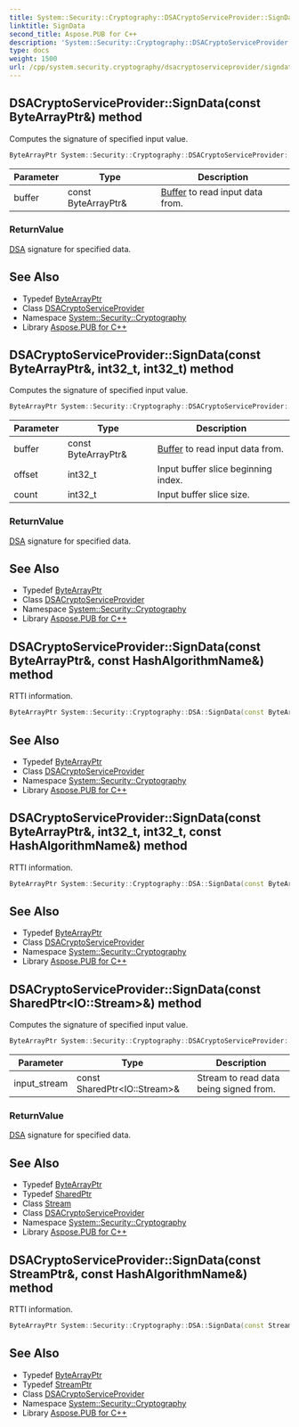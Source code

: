 ```yaml
---
title: System::Security::Cryptography::DSACryptoServiceProvider::SignData method
linktitle: SignData
second_title: Aspose.PUB for C++
description: 'System::Security::Cryptography::DSACryptoServiceProvider::SignData method. Computes the signature of specified input value in C++.'
type: docs
weight: 1500
url: /cpp/system.security.cryptography/dsacryptoserviceprovider/signdata/
---
```

## DSACryptoServiceProvider::SignData(const ByteArrayPtr\&) method


Computes the signature of specified input value.

```cpp
ByteArrayPtr System::Security::Cryptography::DSACryptoServiceProvider::SignData(const ByteArrayPtr &buffer)
```


| Parameter | Type | Description |
| --- | --- | --- |
| buffer | const ByteArrayPtr\& | [Buffer](../../../system/buffer/) to read input data from. |

### ReturnValue

[DSA](../../dsa/) signature for specified data.

## See Also

* Typedef [ByteArrayPtr](../../../system/bytearrayptr/)
* Class [DSACryptoServiceProvider](../)
* Namespace [System::Security::Cryptography](../../)
* Library [Aspose.PUB for C++](../../../)
## DSACryptoServiceProvider::SignData(const ByteArrayPtr\&, int32_t, int32_t) method


Computes the signature of specified input value.

```cpp
ByteArrayPtr System::Security::Cryptography::DSACryptoServiceProvider::SignData(const ByteArrayPtr &buffer, int32_t offset, int32_t count)
```


| Parameter | Type | Description |
| --- | --- | --- |
| buffer | const ByteArrayPtr\& | [Buffer](../../../system/buffer/) to read input data from. |
| offset | int32_t | Input buffer slice beginning index. |
| count | int32_t | Input buffer slice size. |

### ReturnValue

[DSA](../../dsa/) signature for specified data.

## See Also

* Typedef [ByteArrayPtr](../../../system/bytearrayptr/)
* Class [DSACryptoServiceProvider](../)
* Namespace [System::Security::Cryptography](../../)
* Library [Aspose.PUB for C++](../../../)
## DSACryptoServiceProvider::SignData(const ByteArrayPtr\&, const HashAlgorithmName\&) method


RTTI information.

```cpp
ByteArrayPtr System::Security::Cryptography::DSA::SignData(const ByteArrayPtr &data, const HashAlgorithmName &hash_algorithm)
```

## See Also

* Typedef [ByteArrayPtr](../../../system/bytearrayptr/)
* Class [DSACryptoServiceProvider](../)
* Namespace [System::Security::Cryptography](../../)
* Library [Aspose.PUB for C++](../../../)
## DSACryptoServiceProvider::SignData(const ByteArrayPtr\&, int32_t, int32_t, const HashAlgorithmName\&) method


RTTI information.

```cpp
ByteArrayPtr System::Security::Cryptography::DSA::SignData(const ByteArrayPtr &data, int32_t offset, int32_t count, const HashAlgorithmName &hash_algorithm)
```

## See Also

* Typedef [ByteArrayPtr](../../../system/bytearrayptr/)
* Class [DSACryptoServiceProvider](../)
* Namespace [System::Security::Cryptography](../../)
* Library [Aspose.PUB for C++](../../../)
## DSACryptoServiceProvider::SignData(const SharedPtr\<IO::Stream\>\&) method


Computes the signature of specified input value.

```cpp
ByteArrayPtr System::Security::Cryptography::DSACryptoServiceProvider::SignData(const SharedPtr<IO::Stream> &input_stream)
```


| Parameter | Type | Description |
| --- | --- | --- |
| input_stream | const SharedPtr\<IO::Stream\>\& | Stream to read data being signed from. |

### ReturnValue

[DSA](../../dsa/) signature for specified data.

## See Also

* Typedef [ByteArrayPtr](../../../system/bytearrayptr/)
* Typedef [SharedPtr](../../../system/sharedptr/)
* Class [Stream](../../../system.io/stream/)
* Class [DSACryptoServiceProvider](../)
* Namespace [System::Security::Cryptography](../../)
* Library [Aspose.PUB for C++](../../../)
## DSACryptoServiceProvider::SignData(const StreamPtr\&, const HashAlgorithmName\&) method


RTTI information.

```cpp
ByteArrayPtr System::Security::Cryptography::DSA::SignData(const StreamPtr &stream, const HashAlgorithmName &hash_algorithm)
```

## See Also

* Typedef [ByteArrayPtr](../../../system/bytearrayptr/)
* Typedef [StreamPtr](../../../system/streamptr/)
* Class [DSACryptoServiceProvider](../)
* Namespace [System::Security::Cryptography](../../)
* Library [Aspose.PUB for C++](../../../)
